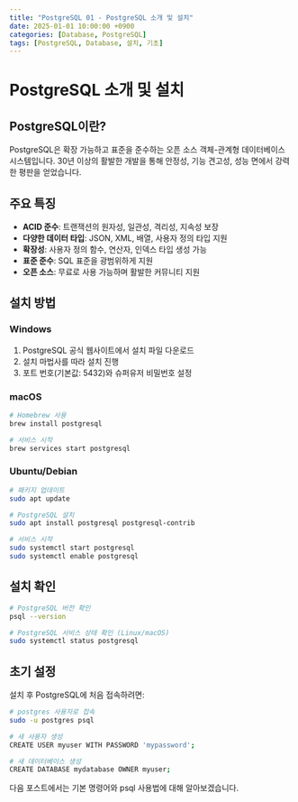 ```yaml
---
title: "PostgreSQL 01 - PostgreSQL 소개 및 설치"
date: 2025-01-01 10:00:00 +0900
categories: [Database, PostgreSQL]
tags: [PostgreSQL, Database, 설치, 기초]
---
```


# PostgreSQL 소개 및 설치

## PostgreSQL이란?

PostgreSQL은 확장 가능하고 표준을 준수하는 오픈 소스 객체-관계형 데이터베이스 시스템입니다. 30년 이상의 활발한 개발을 통해 안정성, 기능 견고성, 성능 면에서 강력한 평판을 얻었습니다.

## 주요 특징

- **ACID 준수**: 트랜잭션의 원자성, 일관성, 격리성, 지속성 보장
- **다양한 데이터 타입**: JSON, XML, 배열, 사용자 정의 타입 지원
- **확장성**: 사용자 정의 함수, 연산자, 인덱스 타입 생성 가능
- **표준 준수**: SQL 표준을 광범위하게 지원
- **오픈 소스**: 무료로 사용 가능하며 활발한 커뮤니티 지원

## 설치 방법

### Windows
1. PostgreSQL 공식 웹사이트에서 설치 파일 다운로드
2. 설치 마법사를 따라 설치 진행
3. 포트 번호(기본값: 5432)와 슈퍼유저 비밀번호 설정

### macOS
```bash
# Homebrew 사용
brew install postgresql

# 서비스 시작
brew services start postgresql
```

### Ubuntu/Debian
```bash
# 패키지 업데이트
sudo apt update

# PostgreSQL 설치
sudo apt install postgresql postgresql-contrib

# 서비스 시작
sudo systemctl start postgresql
sudo systemctl enable postgresql
```

## 설치 확인

```bash
# PostgreSQL 버전 확인
psql --version

# PostgreSQL 서비스 상태 확인 (Linux/macOS)
sudo systemctl status postgresql
```

## 초기 설정

설치 후 PostgreSQL에 처음 접속하려면:

```bash
# postgres 사용자로 접속
sudo -u postgres psql

# 새 사용자 생성
CREATE USER myuser WITH PASSWORD 'mypassword';

# 새 데이터베이스 생성
CREATE DATABASE mydatabase OWNER myuser;
```

다음 포스트에서는 기본 명령어와 psql 사용법에 대해 알아보겠습니다. 